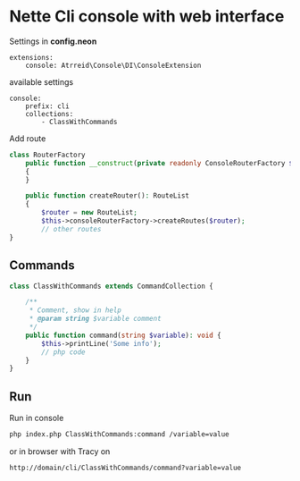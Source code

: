 # Nette Cli console with web interface

Settings in **config.neon**
```neon
extensions:
    console: Atrreid\Console\DI\ConsoleExtension
```

available settings
```neon
console:
    prefix: cli
    collections:
        - ClassWithCommands
```

Add route
```php
class RouterFactory
    public function __construct(private readonly ConsoleRouterFactory $consoleRouterFactory)
	{
	}

	public function createRouter(): RouteList
	{
		$router = new RouteList;
		$this->consoleRouterFactory->createRoutes($router);
		// other routes
}
```

## Commands
```php
class ClassWithCommands extends CommandCollection {

    /**
     * Comment, show in help
     * @param string $variable comment 
     */
    public function command(string $variable): void {
        $this->printLine('Some info');
        // php code
    }
}
```

## Run
Run in console
```bash
php index.php ClassWithCommands:command /variable=value
```

or in browser with Tracy on
```
http://domain/cli/ClassWithCommands/command?variable=value
```